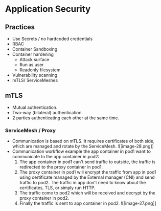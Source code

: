 # Application Security
## Practices
- Use Secrets / no hardcoded credentials
- RBAC
- Container Sandboxing
- Container hardening
	- Attack surface
	- Run as user
	- Readonly filesystem
- Vulnerability scanning
- mTLS/ ServiceMeshes
## mTLS
- Mutual authentication.
- Two-way (bilateral) authentication.
- 2 parties authenticating each other at the same time.
### ServiceMesh / Proxy
- Communication is based on mTLS. It requires certificates of both side, which are managed and rotate by the ServiceMesh. 
![[image-28.png]]
- Communication workflow example the app container in pod1 want to communicate to the app container in pod2:
	1. The app container in pod1 can't send traffic to outside, the traffic is redirected to the proxy container in pod1.
	2. The proxy container in pod1 will encrypt the traffic from app in pod1 using certificate managed by the External manager (CNI) and send traffic to pod2. The traffic in app don't need to know about the certificates, TLS, or simply run HTTP.
	3. The traffic come to pod2 which will be received and decrypt by the proxy container in pod2.
	4. Finally the traffic is sent to app container in pod2.
![[image-27.png]]